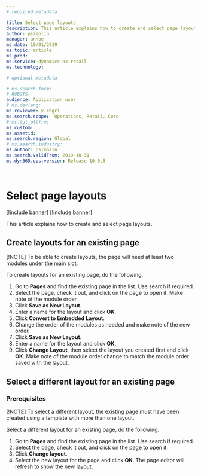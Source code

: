 ```yaml
---
# required metadata

title: Select page layouts
description: This article explains how to create and select page layouts.
author: psimolin
manager: annbe
ms.date: 10/01/2019
ms.topic: article
ms.prod: 
ms.service: dynamics-ax-retail
ms.technology: 

# optional metadata

# ms.search.form: 
# ROBOTS: 
audience: Application user
# ms.devlang: 
ms.reviewer: v-chgri
ms.search.scope:  Operations, Retail, Core
# ms.tgt_pltfrm: 
ms.custom: 
ms.assetid: 
ms.search.region: Global
# ms.search.industry: 
ms.author: psimolin
ms.search.validFrom: 2019-10-31
ms.dyn365.ops.version: Release 10.0.5

---
```


# Select page layouts

[!include [banner](../includes/preview-banner.md)]
[!include [banner](../includes/banner.md)]

This article explains how to create and select page layouts.

## Create layouts for an existing page

[!NOTE]
To be able to create layouts, the page will need at least two modules under the main slot.

To create layouts for an existing page, do the following.

1. Go to **Pages** and find the existing page in the list. Use search if required.
1. Select the page, check it out, and click on the page to open it. Make note of the module order.
1. Click **Save as New Layout**.
1. Enter a name for the layout and click **OK**.
1. Click **Convert to Embedded Layout**.
1. Change the order of the modules as needed and make note of the new order.
1. Click **Save as New Layout**.
1. Enter a name for the layout and click **OK**.
1. Click **Change Layout**, then select the layout you created first and click **OK**. Make note of the module order change to match the module order saved with the layout.

## Select a different layout for an existing page

### Prerequisites

[!NOTE]
To select a different layout, the existing page must have been created using a template with more than one layout.

Select a different layout for an existing page, do the following.

1. Go to **Pages** and find the existing page in the list. Use search if required.
1. Select the page, check it out, and click on the page to open it.
1. Click **Change layout**.
1. Select the new layout for the page and click **OK**. The page editor will refresh to show the new layout.


